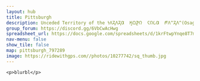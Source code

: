```yaml
---
layout: hub
title: Pittsburgh
description: Unceded Territory of the 𐓏𐒰𐓓𐒰𐓓𐒷  𐒼𐓂𐓊𐒻  𐓆𐒻𐒿𐒷  𐓀𐒰^𐓓𐒰^(Osage), Shawandasse Tula (Shawanwaki/Shawnee), and Monongahela Culture
group_forum: https://discord.gg/6VbCwAcHwg
spreadsheet_url: https://docs.google.com/spreadsheets/d/1krFtwpYnqe8T7mCaAVJzsqxe_CYDAIbQKwoLMMPZc3k/gviz/tq?tqx=out:json&sheet=pittsburgh
nav-menu: false
show_tile: false
map: pittsburgh_797289
image: https://ridewithgps.com//photos/10277742/sq_thumb.jpg
---
```

    
    <p>blurbl</p>